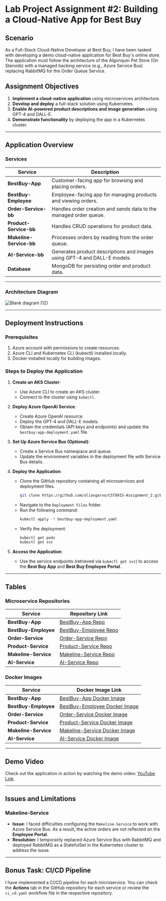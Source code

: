 # Lab Project Assignment #2: Building a Cloud-Native App for Best Buy

## Scenario
As a Full-Stack Cloud-Native Developer at Best Buy, I have been tasked with developing a demo cloud-native application for Best Buy's online store. The application must follow the architecture of the Algonquin Pet Store (On Steroids) with a managed backing service (e.g., Azure Service Bus) replacing RabbitMQ for the Order Queue Service.

## Assignment Objectives
1. **Implement a cloud-native application** using microservices architecture.
2. **Develop and deploy** a full-stack solution using Kubernetes.
3. **Enable AI-powered product descriptions and image generation** using GPT-4 and DALL-E.
4. **Demonstrate functionality** by deploying the app in a Kubernetes cluster.

---

## Application Overview

### Services
| Service         | Description                                                                |
|------------------|----------------------------------------------------------------------------|
| **BestBuy-App**  | Customer-facing app for browsing and placing orders.                      | 
| **BestBuy-Employee**  | Employee-facing app for managing products and viewing orders.             | 
| **Order-Service-bb**| Handles order creation and sends data to the managed order queue.         | 
| **Product-Service-bb** | Handles CRUD operations for product data.                              | 
| **Makeline-Service-bb**| Processes orders by reading from the order queue.                      | 
| **AI-Service-bb**   | Generates product descriptions and images using GPT-4 and DALL-E models. | 
| **Database**     | MongoDB for persisting order and product data.                            | 

---

### Architecture Diagram

![Blank diagram (12)](https://github.com/user-attachments/assets/df42fb47-19d2-46a5-987b-90bdf5792096)


---

## Deployment Instructions

### Prerequisites
1. Azure account with permissions to create resources.
2. Azure CLI and Kubernetes CLI (kubectl) installed locally.
3. Docker installed locally for building images.

### Steps to Deploy the Application
1. **Create an AKS Cluster**:
   - Use Azure CLI to create an AKS cluster.
   - Connect to the cluster using `kubectl`.

2. **Deploy Azure OpenAI Service**:
   - Create Azure OpenAI resource.
   - Deploy the GPT-4 and DALL-E models.
   - Obtain the credentials (API keys and endpoints) and update the `bestbuy-app-deployment.yaml` file.

3. **Set Up Azure Service Bus (Optional)**:
   - Create a Service Bus namespace and queue.
   - Update the environment variables in the deployment file with Service Bus details.

4. **Deploy the Application**:
   - Clone the GitHub repository containing all microservices and deployment files.
     ```bash
     git clone https://github.com/aliasgarxo/CST8915-Assignment_2.git
     ```
   - Navigate to the `Deployment Files` folder.
   - Run the following command:
     ```bash
     kubectl apply -f bestbuy-app-deployment.yaml
     ```
   - Verify the deployment:
     ```bash
     kubectl get pods
     kubectl get svc
     ```

5. **Access the Application**:
   - Use the service endpoints (retrieved via `kubectl get svc`) to access the **Best Buy App** and **Best Buy Employee Portal**.

---

## Tables

### Microservice Repositories
| Service          | Repository Link                                    |
|-------------------|---------------------------------------------------|
| **BestBuy-App**   | [BestBuy-App Repo](https://github.com/aliasgarxo/BestBuy-App)                 |
| **BestBuy-Employee**   | [BestBuy-Employee Repo](https://github.com/aliasgarxo/BestBuy-Employee)                 |
| **Order-Service** | [Order-Service Repo](https://github.com/aliasgarxo/order-service-bb)               |
| **Product-Service** | [Product-Service Repo](https://github.com/aliasgarxo/product-service-bb)           |
| **Makeline-Service** | [Makeline-Service Repo](https://github.com/aliasgarxo/makeline-service-bb)         |
| **AI-Service**    | [AI-Service Repo](https://github.com/aliasgarxo/ai-service-bb)|

### Docker Images
| Service          | Docker Image Link                                 |
|-------------------|--------------------------------------------------|
| **BestBuy-App**   | [BestBuy-App Docker Image](https://hub.docker.com/repository/docker/dellhoak/bestbuy-app/general)    |
| **BestBuy-Employee**   | [BestBuy-Employee Docker Image](https://hub.docker.com/repository/docker/dellhoak/bestbuy-employee/general)    |
| **Order-Service** | [Order-Service Docker Image](https://hub.docker.com/repository/docker/dellhoak/order-service-bb/general)  |
| **Product-Service** | [Product-Service Docker Image](https://hub.docker.com/repository/docker/dellhoak/product-service-bb/general) |
| **Makeline-Service** | [Makeline-Service Docker Image](https://hub.docker.com/repository/docker/dellhoak/makeline-bb/general) |
| **AI-Service**    | [AI-Service Docker Image](https://hub.docker.com/repository/docker/dellhoak/ai-service/general)     |

---

## Demo Video
Check out the application in action by watching the demo video: [YouTube Link](https://youtu.be/swdxzTQ-MiA).

---

## Issues and Limitations

### Makeline-Service
- **Issue**: I faced difficulties configuring the `Makeline-Service` to work with Azure Service Bus. As a result, the active orders are not reflected on the **Employee Portal**.
- **Resolution**: I temporarily replaced Azure Service Bus with RabbitMQ and deployed RabbitMQ as a StatefulSet in the Kubernetes cluster to address the issue.

---

## Bonus Task: CI/CD Pipeline
I have implemented a CI/CD pipeline for each microservice. You can check the **Actions** tab in the GitHub repository for each service or review the `ci_cd.yaml` workflow file in the respective repository.
